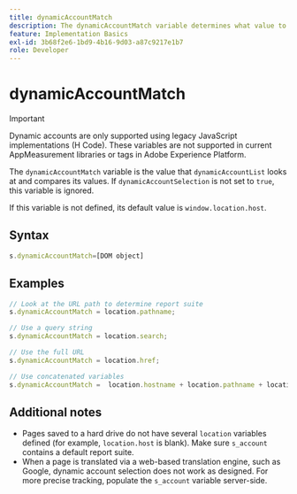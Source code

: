 ```yaml
---
title: dynamicAccountMatch
description: The dynamicAccountMatch variable determines what value to look at in dynamic accounts.
feature: Implementation Basics
exl-id: 3b68f2e6-1bd9-4b16-9d03-a87c9217e1b7
role: Developer
---
```

# dynamicAccountMatch

>[!IMPORTANT]
>
>Dynamic accounts are only supported using legacy JavaScript implementations (H Code). These variables are not supported in current AppMeasurement libraries or tags in Adobe Experience Platform.

The `dynamicAccountMatch` variable is the value that `dynamicAccountList` looks at and compares its values. If `dynamicAccountSelection` is not set to `true`, this variable is ignored.

If this variable is not defined, its default value is `window.location.host`.

## Syntax

```js
s.dynamicAccountMatch=[DOM object]
```

## Examples

```js
// Look at the URL path to determine report suite
s.dynamicAccountMatch = location.pathname;

// Use a query string
s.dynamicAccountMatch = location.search;

// Use the full URL
s.dynamicAccountMatch = location.href;

// Use concatenated variables
s.dynamicAccountMatch =  location.hostname + location.pathname + location.search;
```

## Additional notes

* Pages saved to a hard drive do not have several `location` variables defined (for example, `location.host` is blank). Make sure `s_account` contains a default report suite.
* When a page is translated via a web-based translation engine, such as Google, dynamic account selection does not work as designed. For more precise tracking, populate the `s_account` variable server-side.
